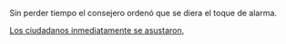 Sin perder tiempo el consejero ordenó que se diera el toque de alarma.

[Los ciudadanos inmediatamente se asustaron,](asustado/asustado.md)